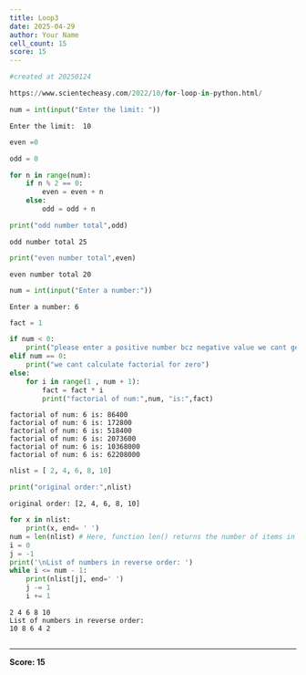 ```yaml
---
title: Loop3
date: 2025-04-29
author: Your Name
cell_count: 15
score: 15
---
```


```python
#created at 20250124
```


```python
https://www.scientecheasy.com/2022/10/for-loop-in-python.html/
```


```python
num = int(input("Enter the limit: "))
```

    Enter the limit:  10



```python
even =0
```


```python
odd = 0
```


```python
for n in range(num):
    if n % 2 == 0:
        even = even + n
    else:
        odd = odd + n
```


```python
print("odd number total",odd)
```

    odd number total 25



```python
print("even number total",even)

```

    even number total 20



```python
num = int(input("Enter a number:"))
```

    Enter a number: 6



```python
fact = 1
```


```python
if num < 0:
    print("please enter a positive number bcz negative value we cant get")
elif num == 0:
    print("we cant calculate factorial for zero")
else:
    for i in range(1 , num + 1):
        fact = fact * i
        print("factorial of num:",num, "is:",fact)
```

    factorial of num: 6 is: 86400
    factorial of num: 6 is: 172800
    factorial of num: 6 is: 518400
    factorial of num: 6 is: 2073600
    factorial of num: 6 is: 10368000
    factorial of num: 6 is: 62208000



```python
nlist = [ 2, 4, 6, 8, 10]
```


```python
print("original order:",nlist)
```

    original order: [2, 4, 6, 8, 10]



```python
for x in nlist:
    print(x, end= ' ')
num = len(nlist) # Here, function len() returns the number of items in the container.
i = 0
j = -1
print('\nList of numbers in reverse order: ')
while i <= num - 1:
    print(nlist[j], end=' ')
    j -= 1
    i += 1

```

    2 4 6 8 10 
    List of numbers in reverse order: 
    10 8 6 4 2 


```python

```


---
**Score: 15**